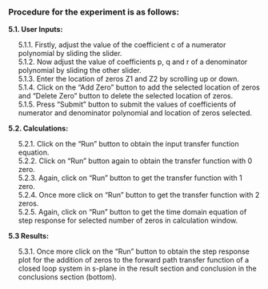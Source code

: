 ### Procedure for the experiment is as follows:

<p style="margin-left:0px;"><strong>5.1. User Inputs:</strong></p>
                 <p style="margin-left:20px;">5.1.1. Firstly, adjust the value of the coefficient c of a numerator polynomial by sliding the slider.<br>
                 5.1.2. Now adjust the value of coefficients p, q and r of a denominator polynomial by sliding the other slider.<br>
                 5.1.3. Enter the location of zeros Z1 and Z2 by scrolling up or down. <br>
                 5.1.4. Click on the “Add Zero” button to add the selected location of zeros and  “Delete Zero” button to delete the selected location of zeros.<br>
                 5.1.5. Press “Submit” button to submit the values of coefficients of numerator and 
                            denominator polynomial and location of zeros selected.</p>

<p style="margin-left:0px;"><strong>5.2. Calculations:</strong></p>
                <p style="margin-left:20px;">5.2.1. Click on the  “Run” button to obtain the input transfer function equation.<br>
                5.2.2. Click on  “Run” button again to obtain the transfer function with 0 zero.<br>
                5.2.3. Again, click on  “Run”  button to get the transfer function with 1 zero.<br>
                5.2.4. Once more click on  “Run”  button to get the transfer function with 2 zeros.<br>
                5.2.5. Again, click on  “Run”  button to get the time domain equation of step response for selected number of zeros in calculation window.</p>
<p style="margin-left:0px;"><strong>5.3 Results:</strong></p>
                <p style="margin-left:20px;">5.3.1. Once more click on the  “Run”  button to obtain the step response plot for the addition of zeros to the forward path transfer function of a closed loop system in s-plane in the result section and conclusion in the conclusions section (bottom).</p>

